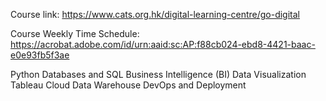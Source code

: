 Course link: https://www.cats.org.hk/digital-learning-centre/go-digital

Course Weekly Time Schedule: https://acrobat.adobe.com/id/urn:aaid:sc:AP:f88cb024-ebd8-4421-baac-e0e93fb5f3ae

Python
Databases and SQL
Business Intelligence (BI)
Data Visualization
Tableau
Cloud Data Warehouse
DevOps and Deployment
